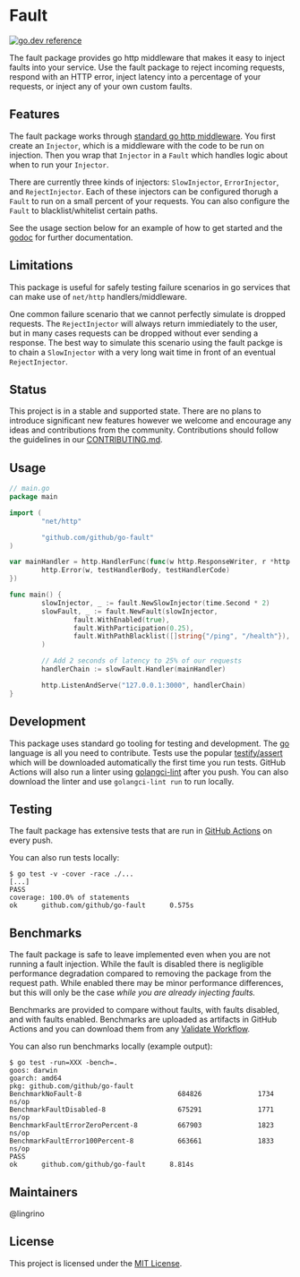 # Fault

[![go.dev reference](https://img.shields.io/badge/go.dev-reference-007d9c?logo=go&logoColor=white&style=flat)](https://pkg.go.dev/github.com/github/go-fault?tab=doc)

The fault package provides go http middleware that makes it easy to inject faults into your service. Use the fault package to reject incoming requests, respond with an HTTP error, inject latency into a percentage of your requests, or inject any of your own custom faults.

## Features

The fault package works through [standard go http middleware](https://pkg.go.dev/net/http/?tab=doc#Handler). You first create an `Injector`, which is a middleware with the code to be run on injection. Then you wrap that `Injector` in a `Fault` which handles logic about when to run your `Injector`.

There are currently three kinds of injectors: `SlowInjector`, `ErrorInjector`, and `RejectInjector`. Each of these injectors can be configured thorugh a `Fault` to run on a small percent of your requests. You can also configure the `Fault` to blacklist/whitelist certain paths.

See the usage section below for an example of how to get started and the [godoc](https://pkg.go.dev/github.com/github/go-fault?tab=doc) for further documentation.

## Limitations

This package is useful for safely testing failure scenarios in go services that can make use of `net/http` handlers/middleware.

One common failure scenario that we cannot perfectly simulate is dropped requests. The `RejectInjector` will always return immiediately to the user, but in many cases requests can be dropped without ever sending a response. The best way to simulate this scenario using the fault packge is to chain a `SlowInjector` with a very long wait time in front of an eventual `RejectInjector`.

## Status

This project is in a stable and supported state. There are no plans to introduce significant new features however we welcome and encourage any ideas and contributions from the community. Contributions should follow the guidelines in our [CONTRIBUTING.md](.github/CONTRIBUTING.md).

## Usage

```go
// main.go
package main

import (
        "net/http"

        "github.com/github/go-fault"
)

var mainHandler = http.HandlerFunc(func(w http.ResponseWriter, r *http.Request) {
        http.Error(w, testHandlerBody, testHandlerCode)
})

func main() {
        slowInjector, _ := fault.NewSlowInjector(time.Second * 2)
        slowFault, _ := fault.NewFault(slowInjector,
                fault.WithEnabled(true),
                fault.WithParticipation(0.25),
                fault.WithPathBlacklist([]string{"/ping", "/health"}),
        )

        // Add 2 seconds of latency to 25% of our requests
        handlerChain := slowFault.Handler(mainHandler)

        http.ListenAndServe("127.0.0.1:3000", handlerChain)
}
```

## Development

This package uses standard go tooling for testing and development. The [go](https://golang.org/dl/) language is all you need to contribute. Tests use the popular [testify/assert](https://github.com/stretchr/testify/) which will be downloaded automatically the first time you run tests. GitHub Actions will also run a linter using [golangci-lint](https://github.com/golangci/golangci-lint) after you push. You can also download the linter and use `golangci-lint run` to run locally.

## Testing

The fault package has extensive tests that are run in [GitHub Actions](https://github.com/github/go-fault/actions?query=workflow%3AValidate) on every push.

You can also run tests locally:

```shell
$ go test -v -cover -race ./...
[...]
PASS
coverage: 100.0% of statements
ok      github.com/github/go-fault      0.575s
```

## Benchmarks

The fault package is safe to leave implemented even when you are not running a fault injection. While the fault is disabled there is negligible performance degradation compared to removing the package from the request path. While enabled there may be minor performance differences, but this will only be the case *while you are already injecting faults.*

Benchmarks are provided to compare without faults, with faults disabled, and with faults enabled. Benchmarks are uploaded as artifacts in GitHub Actions and you can download them from any [Validate Workflow](https://github.com/github/go-fault/actions?query=workflow%3AValidate).

You can also run benchmarks locally (example output):

```shell
$ go test -run=XXX -bench=.
goos: darwin
goarch: amd64
pkg: github.com/github/go-fault
BenchmarkNoFault-8                        684826              1734 ns/op
BenchmarkFaultDisabled-8                  675291              1771 ns/op
BenchmarkFaultErrorZeroPercent-8          667903              1823 ns/op
BenchmarkFaultError100Percent-8           663661              1833 ns/op
PASS
ok      github.com/github/go-fault      8.814s
```

## Maintainers

@lingrino

## License

This project is licensed under the [MIT License](LICENSE.md).
